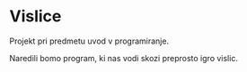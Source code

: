 # Vislice

Projekt pri predmetu uvod v programiranje.

Naredili bomo program, ki  nas vodi skozi preprosto igro vislic.